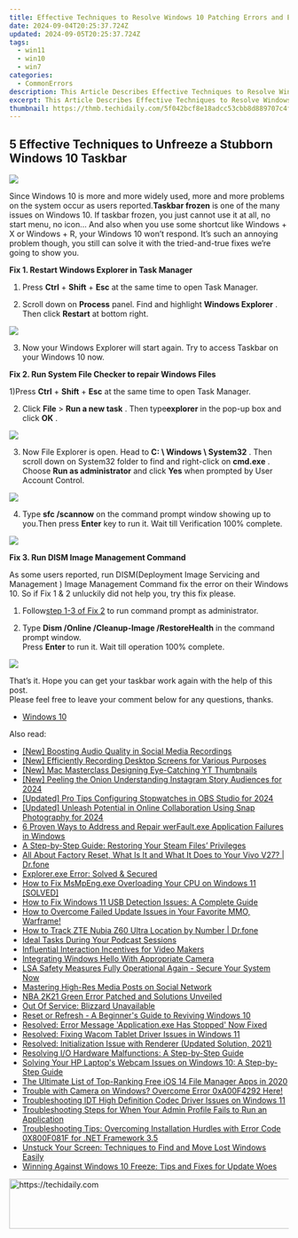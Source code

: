 ```yaml
---
title: Effective Techniques to Resolve Windows 10 Patching Errors and Enable Seamless Functionality
date: 2024-09-04T20:25:37.724Z
updated: 2024-09-05T20:25:37.724Z
tags:
  - win11
  - win10
  - win7
categories:
  - CommonErrors
description: This Article Describes Effective Techniques to Resolve Windows 10 Patching Errors and Enable Seamless Functionality
excerpt: This Article Describes Effective Techniques to Resolve Windows 10 Patching Errors and Enable Seamless Functionality
thumbnail: https://thmb.techidaily.com/5f042bcf8e18adcc53cbb8d889707c4f827028b312f2b21172b0735c2d2d47e0.jpeg
---
```


## 5 Effective Techniques to Unfreeze a Stubborn Windows 10 Taskbar

![](https://images.drivereasy.com/wp-content/uploads/2017/05/1-10.jpg)

 Since Windows 10 is more and more widely used, more and more problems on the system occur as users reported.**Taskbar frozen** is one of the many issues on Windows 10\. If taskbar frozen, you just cannot use it at all, no start menu, no icon… And also when you use some shortcut like Windows + X or Windows + R, your Windows 10 won’t respond. It’s such an annoying problem though, you still can solve it with the tried-and-true fixes we’re going to show you.

**Fix 1\. Restart Windows Explorer in Task Manager**

 1) Press **Ctrl**  \+ **Shift**  \+ **Esc**  at the same time to open Task Manager.

 2) Scroll down on **Process**  panel. Find and highlight **Windows Explorer** . Then click **Restart**  at bottom right.

![](https://images.drivereasy.com/wp-content/uploads/2017/05/2-10.jpg)

 3) Now your Windows Explorer will start again. Try to access Taskbar on your Windows 10 now.

**Fix 2\. Run System File Checker to repair Windows Files**

 1)Press **Ctrl** \+ **Shift** \+ **Esc** at the same time to open Task Manager.

 2) Click **File**  \> **Run a new task** . Then type**explorer**  in the pop-up box and click **OK** .

![](https://images.drivereasy.com/wp-content/uploads/2017/05/3-1.png)

 3) Now File Explorer is open. Head to **C: \\ Windows \\ System32** . Then scroll down on System32 folder to find and right-click on **cmd.exe** . Choose **Run as administrator**  and click **Yes**  when prompted by User Account Control.

![](https://images.drivereasy.com/wp-content/uploads/2017/05/4-12.jpg)

 4) Type **sfc /scannow**  on the command prompt window showing up to you.Then press **Enter** key to run it. Wait till Verification 100% complete.

![](https://images.drivereasy.com/wp-content/uploads/2017/05/11-3.jpg)

 **Fix 3\. Run DISM Image Management Command**

 As some users reported, run DISM(Deployment Image Servicing and Management ) Image Management Command fix the error on their Windows 10\. So if Fix 1 & 2 unluckily did not help you, try this fix please.

 1) Follow[step 1-3 of Fix 2](#opencmd) to run command prompt as administrator.

 2) Type **Dism /Online /Cleanup-Image /RestoreHealth**  in the command prompt window.  
 Press **Enter**  to run it. Wait till operation 100% complete.

![](https://images.drivereasy.com/wp-content/uploads/2017/05/5-8.jpg)

 That’s it. Hope you can get your taskbar work again with the help of this post.  
 Please feel free to leave your comment below for any questions, thanks.

* [Windows 10](https://tools.techidaily.com/drivereasy/download/)

<ins class="adsbygoogle"
     style="display:block"
     data-ad-format="autorelaxed"
     data-ad-client="ca-pub-7571918770474297"
     data-ad-slot="1223367746"></ins>



<ins class="adsbygoogle"
     style="display:block"
     data-ad-client="ca-pub-7571918770474297"
     data-ad-slot="8358498916"
     data-ad-format="auto"
     data-full-width-responsive="true"></ins>

<span class="atpl-alsoreadstyle">Also read:</span>
<div><ul>
<li><a href="https://youtube-video-recordings.techidaily.com/new-boosting-audio-quality-in-social-media-recordings/"><u>[New] Boosting Audio Quality in Social Media Recordings</u></a></li>
<li><a href="https://screen-capture.techidaily.com/new-efficiently-recording-desktop-screens-for-various-purposes/"><u>[New] Efficiently Recording Desktop Screens for Various Purposes</u></a></li>
<li><a href="https://facebook-video-footage.techidaily.com/new-mac-masterclass-designing-eye-catching-yt-thumbnails/"><u>[New] Mac Masterclass  Designing Eye-Catching YT Thumbnails</u></a></li>
<li><a href="https://instagram-video-files.techidaily.com/new-peeling-the-onion-understanding-instagram-story-audiences-for-2024/"><u>[New] Peeling the Onion  Understanding Instagram Story Audiences for 2024</u></a></li>
<li><a href="https://digital-screen-recording.techidaily.com/updated-pro-tips-configuring-stopwatches-in-obs-studio-for-2024/"><u>[Updated] Pro Tips  Configuring Stopwatches in OBS Studio for 2024</u></a></li>
<li><a href="https://snapchat-videos.techidaily.com/updated-unleash-potential-in-online-collaboration-using-snap-photography-for-2024/"><u>[Updated] Unleash Potential in Online Collaboration Using Snap Photography for 2024</u></a></li>
<li><a href="https://common-error.techidaily.com/6-proven-ways-to-address-and-repair-werfaultexe-application-failures-in-windows/"><u>6 Proven Ways to Address and Repair werFault.exe Application Failures in Windows</u></a></li>
<li><a href="https://common-error.techidaily.com/a-step-by-step-guide-restoring-your-steam-files-privileges/"><u>A Step-by-Step Guide: Restoring Your Steam Files’ Privileges</u></a></li>
<li><a href="https://phone-solutions.techidaily.com/all-about-factory-reset-what-is-it-and-what-it-does-to-your-vivo-v27-drfone-by-drfone-reset-android-reset-android/"><u>All About Factory Reset, What Is It and What It Does to Your Vivo V27? | Dr.fone</u></a></li>
<li><a href="https://common-error.techidaily.com/explorerexe-error-solved-and-secured/"><u>Explorer.exe Error: Solved & Secured</u></a></li>
<li><a href="https://common-error.techidaily.com/how-to-fix-msmpengexe-overloading-your-cpu-on-windows-11-solved/"><u>How to Fix MsMpEng.exe Overloading Your CPU on Windows 11 [SOLVED]</u></a></li>
<li><a href="https://hardware-updates.techidaily.com/how-to-fix-windows-11-usb-detection-issues-a-complete-guide/"><u>How to Fix Windows 11 USB Detection Issues: A Complete Guide</u></a></li>
<li><a href="https://common-error.techidaily.com/1723208441396-how-to-overcome-failed-update-issues-in-your-favorite-mmo-warframe/"><u>How to Overcome Failed Update Issues in Your Favorite MMO, Warframe!</u></a></li>
<li><a href="https://android-location-track.techidaily.com/how-to-track-zte-nubia-z60-ultra-location-by-number-drfone-by-drfone-virtual-android/"><u>How to Track ZTE Nubia Z60 Ultra Location by Number | Dr.fone</u></a></li>
<li><a href="https://fox-boxes.techidaily.com/ideal-tasks-during-your-podcast-sessions/"><u>Ideal Tasks During Your Podcast Sessions</u></a></li>
<li><a href="https://youtube-videos.techidaily.com/influential-interaction-incentives-for-video-makers/"><u>Influential Interaction Incentives for Video Makers</u></a></li>
<li><a href="https://common-error.techidaily.com/integrating-windows-hello-with-appropriate-camera/"><u>Integrating Windows Hello With Appropriate Camera</u></a></li>
<li><a href="https://common-error.techidaily.com/1723212219523-lsa-safety-measures-fully-operational-again-secure-your-system-now/"><u>LSA Safety Measures Fully Operational Again - Secure Your System Now</u></a></li>
<li><a href="https://facebook.techidaily.com/mastering-high-res-media-posts-on-social-network/"><u>Mastering High-Res Media Posts on Social Network</u></a></li>
<li><a href="https://common-error.techidaily.com/nba-2k21-green-error-patched-and-solutions-unveiled/"><u>NBA 2K21 Green Error Patched and Solutions Unveiled</u></a></li>
<li><a href="https://common-error.techidaily.com/out-of-service-blizzard-unavailable/"><u>Out Of Service: Blizzard Unavailable</u></a></li>
<li><a href="https://common-error.techidaily.com/reset-or-refresh-a-beginners-guide-to-reviving-windows-10/"><u>Reset or Refresh - A Beginner's Guide to Reviving Windows 10</u></a></li>
<li><a href="https://common-error.techidaily.com/resolved-error-message-applicationexe-has-stopped-now-fixed/"><u>Resolved: Error Message 'Application.exe Has Stopped' Now Fixed</u></a></li>
<li><a href="https://common-error.techidaily.com/resolved-fixing-wacom-tablet-driver-issues-in-windows-11/"><u>Resolved: Fixing Wacom Tablet Driver Issues in Windows 11</u></a></li>
<li><a href="https://common-error.techidaily.com/resolved-initialization-issue-with-renderer-updated-solution-2021/"><u>Resolved: Initialization Issue with Renderer (Updated Solution, 2021)</u></a></li>
<li><a href="https://common-error.techidaily.com/resolving-io-hardware-malfunctions-a-step-by-step-guide/"><u>Resolving I/O Hardware Malfunctions: A Step-by-Step Guide</u></a></li>
<li><a href="https://common-error.techidaily.com/solving-your-hp-laptops-webcam-issues-on-windows-10-a-step-by-step-guide/"><u>Solving Your HP Laptop's Webcam Issues on Windows 10: A Step-by-Step Guide</u></a></li>
<li><a href="https://eaxpv-info.techidaily.com/the-ultimate-list-of-top-ranking-free-ios-14-file-manager-apps-in-2020/"><u>The Ultimate List of Top-Ranking Free iOS 14 File Manager Apps in 2020</u></a></li>
<li><a href="https://common-error.techidaily.com/1723203614301-trouble-with-camera-on-windows-overcome-error-0xa00f4292-here/"><u>Trouble with Camera on Windows? Overcome Error 0xA00F4292 Here!</u></a></li>
<li><a href="https://sound-issues.techidaily.com/troubleshooting-idt-high-definition-codec-driver-issues-on-windows-11/"><u>Troubleshooting IDT High Definition Codec Driver Issues on Windows 11</u></a></li>
<li><a href="https://common-error.techidaily.com/troubleshooting-steps-for-when-your-admin-profile-fails-to-run-an-application/"><u>Troubleshooting Steps for When Your Admin Profile Fails to Run an Application</u></a></li>
<li><a href="https://common-error.techidaily.com/troubleshooting-tips-overcoming-installation-hurdles-with-error-code-0x800f081f-for-net-framework-35/"><u>Troubleshooting Tips: Overcoming Installation Hurdles with Error Code 0X800F081F for .NET Framework 3.5</u></a></li>
<li><a href="https://common-error.techidaily.com/unstuck-your-screen-techniques-to-find-and-move-lost-windows-easily/"><u>Unstuck Your Screen: Techniques to Find and Move Lost Windows Easily</u></a></li>
<li><a href="https://common-error.techidaily.com/winning-against-windows-10-freeze-tips-and-fixes-for-update-woes/"><u>Winning Against Windows 10 Freeze: Tips and Fixes for Update Woes</u></a></li>
</ul></div>

<!-- affiliate ads begin -->
<a href="https://appsumo.8odi.net/c/5597632/2037335/7443" target="_top" id="2037335">
  <img src="//a.impactradius-go.com/display-ad/7443-2037335" border="0" alt="https://techidaily.com" width="728" height="90"/>
</a>
<img height="0" width="0" src="https://appsumo.8odi.net/i/5597632/2037335/7443" style="position:absolute;visibility:hidden;" border="0" />
<!-- affiliate ads end -->